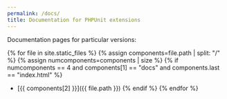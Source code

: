 ```yaml
---
permalink: /docs/
title: Documentation for PHPUnit extensions
---
```


Documentation pages for particular versions:

{% for file in site.static_files %}
  {% assign components=file.path | split: "/" %}
  {% assign numcomponents=components | size %}
  {% if numcomponents == 4 and components[1] == "docs" and components.last == "index.html" %}
- [{{ components[2] }}]({{ file.path }})
  {% endif %}
{% endfor %}
